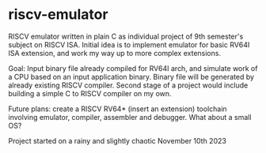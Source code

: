 # riscv-emulator

RISCV emulator written in plain C as individual project of 9th semester's subject on RISCV ISA. Initial idea is to implement emulator for basic RV64I ISA extension, and work my way up to more complex extensions. 

Goal:
	Input binary file already compiled for RV64I arch, and simulate work of a CPU based on an input application binary. Binary file will be generated by already existing RISCV compiler. Second stage of a project would include building a simple C to RISCV compiler on my own.

Future plans: create a RISCV RV64* (insert an extension) toolchain involving emulator, compiler, assembler and debugger. What about a small OS?

Project started on a rainy and slightly chaotic November 10th 2023

